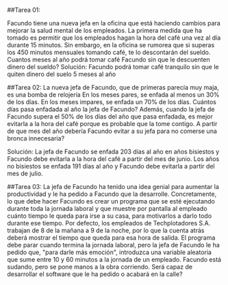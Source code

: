 ##Tarea 01:

Facundo tiene una nueva jefa en la oficina que está haciendo cambios para mejorar la salud mental de los empleados.
La primera medida que ha tomado es permitir que los empleados hagan la hora del café una vez al día durante 15 minutos.
Sin embargo, en la oficina se rumorea que si superas los 450 minutos mensuales tomando café, te lo descontarán del sueldo.
Cuantos meses al año podrá tomar café Facundo sin que le descuenten dinero del sueldo?
Solución: Facundo podrá tomar café tranquilo sin que le quiten dinero del suelo 5 meses al año

##Tarea 02:
La nueva jefa de Facundo, que de primeras parecía muy maja, es una bomba de relojería
En los meses pares, se enfada al menos un 30% de los días. En los meses impares, se enfada un 70% de los días.
Cuántos días pasa enfadada al año la jefa de Facundo?
Además, cuando la jefa de Facundo supera el 50% de los días del año que pasa enfadada, es mejor evitarla a la hora del café porque es probable que la tome contigo.
A partir de que mes del año debería Facundo evitar a su jefa para no comerse una bronca innecesaria?

Solución: La jefa de Facundo se enfada 203 días al año en años bisiestos y Facundo debe evitarla a la hora del café a partir del mes de junio. Los años no bisiestos se enfada 191 días al año y Facundo debe evitarla a partir del mes de julio.

##Tarea 03:
La jefa de Facundo ha tenido una idea genial para aumentar la productividad y le ha pedido a Facundo que la desarrolle.
Concretamente, lo que debe hacer Facundo es crear un programa que se esté ejecutando durante toda la jornada laboral y que muestre por pantalla al empleado cuánto tiempo le queda para irse a su casa, para motivarlos a darlo todo durante ese tiempo.
Por defecto, los empleados de Techplotadores S.A. trabajan de 8 de la mañana a 9 de la noche, por lo que la cuenta atrás deberá mostrar el tiempo que queda para esa hora de salida.
El programa debe parar cuando termina la jornada laboral, pero la jefa de Facundo le ha pedido que, "para darle más emoción", introduzca una variable aleatoria que sume entre 10 y 60 minutos a la jornada de un empleado.
Facundo está sudando, pero se pone manos a la obra corriendo. Será capaz de desarrollar el software que le ha pedido o acabará en la calle?
